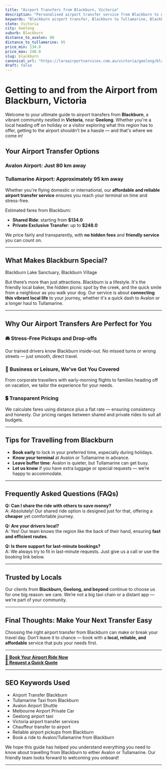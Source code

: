 ```yaml
---
title: "Airport Transfers from Blackburn, Victoria"
description: "Personalised airport transfer service from Blackburn to Avalon and Tullamarine airports. Enjoy a smooth, affordable ride with us!"
keywords: "Blackburn airport transfer, Blackburn to Tullamarine, Blackburn to Avalon, airport taxi Blackburn, private airport transfer Blackburn, shared ride Blackburn, Blackburn transfers, airport shuttle Blackburn, book Blackburn airport taxi, affordable Blackburn airport transfer, Blackburn airport transfer service, airport transfer Geelong, airport transfer Melbourne, Melbourne airport taxi, airport transfers Victoria, Tullamarine airport shuttle, Avalon airport transfers, Melbourne private transfer, airport transport services Melbourne"
state: Victoria
city: Geelong
suburb: Blackburn
distance_to_avalon: 80
distance_to_tullamarine: 95
price_min: 134.0
price_max: 248.0
slug: blackburn
canonical_url: "https://laraairportservices.com.au/victoria/geelong/blackburn/"
draft: false
---
```


# Getting to and from the Airport from Blackburn, Victoria

Welcome to your ultimate guide to airport transfers from **Blackburn**, a vibrant community nestled in **Victoria**, near **Geelong**. Whether you're a local heading off on holiday or a visitor exploring what this region has to offer, getting to the airport shouldn't be a hassle — and that's where we come in!

## Your Airport Transfer Options

### Avalon Airport: Just 80 km away  
### Tullamarine Airport: Approximately 95 km away

Whether you're flying domestic or international, our **affordable and reliable airport transfer service** ensures you reach your terminal on time and stress-free.

Estimated fares from Blackburn:
- **Shared Ride**: starting from **$134.0**
- **Private Exclusive Transfer**: up to **$248.0**

We price fairly and transparently, with **no hidden fees** and **friendly service** you can count on.

---

## What Makes Blackburn Special?

Blackburn Lake Sanctuary, Blackburn Village

But there’s more than just attractions. Blackburn is a lifestyle. It's the friendly local baker, the hidden picnic spot by the creek, and the quick smile from a neighbour as you walk your dog. Our service is about **connecting this vibrant local life** to your journey, whether it's a quick dash to Avalon or a longer haul to Tullamarine.

---

## Why Our Airport Transfers Are Perfect for You

### 🚘 Stress-Free Pickups and Drop-offs
Our trained drivers know Blackburn inside-out. No missed turns or wrong streets — just smooth, direct travel.

### 💼 Business or Leisure, We’ve Got You Covered
From corporate travellers with early-morning flights to families heading off on vacation, we tailor the experience for your needs.

### 💲 Transparent Pricing
We calculate fares using distance plus a flat rate — ensuring consistency and honesty. Our pricing ranges between shared and private rides to suit all budgets.

---

## Tips for Travelling from Blackburn

- **Book early** to lock in your preferred time, especially during holidays.
- **Know your terminal** at Avalon or Tullamarine in advance.
- **Leave buffer time**: Avalon is quieter, but Tullamarine can get busy.
- **Let us know** if you have extra luggage or special requests — we’re happy to accommodate.

---

## Frequently Asked Questions (FAQs)

**Q: Can I share the ride with others to save money?**  
A: Absolutely! Our shared ride option is designed just for that, offering a **cheaper** yet comfortable journey.

**Q: Are your drivers local?**  
A: Yes! Our team knows the region like the back of their hand, ensuring **fast and efficient routes**.

**Q: Is there support for last-minute bookings?**  
A: We always try to fit in last-minute requests. Just give us a call or use the booking link below.

---

## Trusted by Locals

Our clients from **Blackburn, Geelong, and beyond** continue to choose us for one big reason: we care. We’re not a big taxi chain or a distant app — we’re part of your community.

---

## Final Thoughts: Make Your Next Transfer Easy

Choosing the right airport transfer from Blackburn can make or break your travel day. Don’t leave it to chance — book with a **local, reliable, and affordable** service that puts your needs first.

---

[📅 **Book Your Airport Ride Now**](https://laraairportservices.square.site/s/appointments)  
[📧 **Request a Quick Quote**](https://laraairportservices.square.site/contact-us)

---

## SEO Keywords Used
- Airport Transfer Blackburn
- Tullamarine Taxi from Blackburn
- Avalon Airport Shuttle
- Melbourne Airport Private Car
- Geelong airport taxi
- Victoria airport transfer services
- Chauffeur transfer to airport
- Reliable airport pickups from Blackburn
- Book a ride to Avalon/Tullamarine from Blackburn

We hope this guide has helped you understand everything you need to know about travelling from Blackburn to either Avalon or Tullamarine. Our friendly team looks forward to welcoming you onboard!

---
